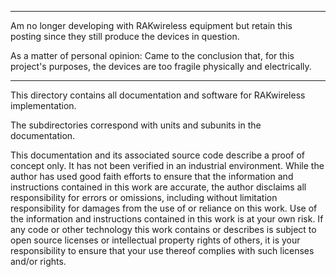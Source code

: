 
***
Am no longer developing with RAKwireless equipment but retain this posting since they still produce the devices in question.

As a matter of personal opinion: Came to the conclusion that, for this project's purposes, the devices are too fragile physically and electrically.
***

This directory contains all documentation and software for RAKwireless implementation.

The subdirectories correspond with units and subunits in the documentation.

This documentation and its associated source code describe a proof of concept only. It has not been verified in an industrial environment. While the author has used good faith efforts to ensure that the information and instructions contained in this work are accurate, the author disclaims all responsibility for errors or omissions, including without limitation responsibility for damages from the use of or reliance on this work. Use of the information and instructions contained in this work is at your own risk. If any code or other technology this work contains or describes is subject to open source licenses or intellectual property rights of others, it is your responsibility to ensure that your use thereof complies with such licenses and/or rights.
